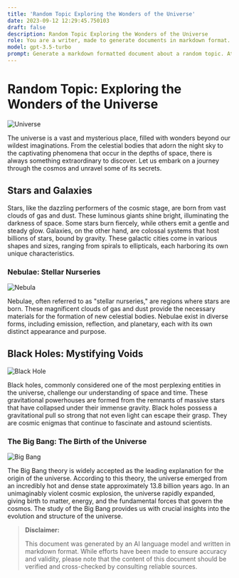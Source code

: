 ```yaml
---
title: 'Random Topic Exploring the Wonders of the Universe'
date: 2023-09-12 12:29:45.750103
draft: false
description: Random Topic Exploring the Wonders of the Universe
role: You are a writer, made to generate documents in markdown format. It is very important that all of the documents you generate are in valid markdown format.
model: gpt-3.5-turbo
prompt: Generate a markdown formatted document about a random topic. At the bottom, include a disclaimer explaining that the document was generated by you. The first line of the document should be the title. Make sure that the entire document is in proper markdown format, using a mix of various tags to make the document visually appealing.
---
```


# Random Topic: Exploring the Wonders of the Universe

![Universe](https://www.example.com/universe.jpg)

The universe is a vast and mysterious place, filled with wonders beyond our wildest imaginations. From the celestial bodies that adorn the night sky to the captivating phenomena that occur in the depths of space, there is always something extraordinary to discover. Let us embark on a journey through the cosmos and unravel some of its secrets.

## Stars and Galaxies

Stars, like the dazzling performers of the cosmic stage, are born from vast clouds of gas and dust. These luminous giants shine bright, illuminating the darkness of space. Some stars burn fiercely, while others emit a gentle and steady glow. Galaxies, on the other hand, are colossal systems that host billions of stars, bound by gravity. These galactic cities come in various shapes and sizes, ranging from spirals to ellipticals, each harboring its own unique characteristics.

### Nebulae: Stellar Nurseries

![Nebula](https://www.example.com/nebula.jpg)

Nebulae, often referred to as "stellar nurseries," are regions where stars are born. These magnificent clouds of gas and dust provide the necessary materials for the formation of new celestial bodies. Nebulae exist in diverse forms, including emission, reflection, and planetary, each with its own distinct appearance and purpose.

## Black Holes: Mystifying Voids

![Black Hole](https://www.example.com/blackhole.jpg)

Black holes, commonly considered one of the most perplexing entities in the universe, challenge our understanding of space and time. These gravitational powerhouses are formed from the remnants of massive stars that have collapsed under their immense gravity. Black holes possess a gravitational pull so strong that not even light can escape their grasp. They are cosmic enigmas that continue to fascinate and astound scientists.

### The Big Bang: The Birth of the Universe

![Big Bang](https://www.example.com/bigbang.jpg)

The Big Bang theory is widely accepted as the leading explanation for the origin of the universe. According to this theory, the universe emerged from an incredibly hot and dense state approximately 13.8 billion years ago. In an unimaginably violent cosmic explosion, the universe rapidly expanded, giving birth to matter, energy, and the fundamental forces that govern the cosmos. The study of the Big Bang provides us with crucial insights into the evolution and structure of the universe.

> **Disclaimer:**
> 
> This document was generated by an AI language model and written in markdown format. While efforts have been made to ensure accuracy and validity, please note that the content of this document should be verified and cross-checked by consulting reliable sources.